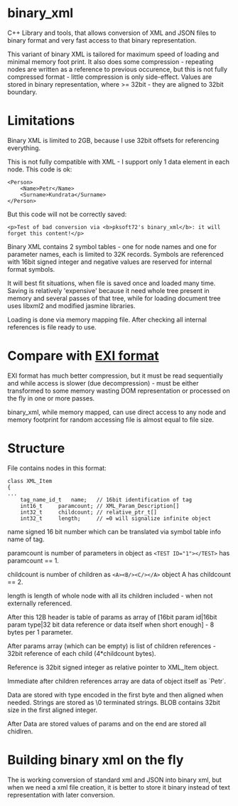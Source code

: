 # binary_xml

C++ Library and tools, that allows conversion of XML and JSON files to binary format and very fast access to that binary representation.

This variant of binary XML is tailored for maximum speed of loading and minimal memory foot print. 
It also does some compression - repeating nodes are written as a reference to previous occurence, but this is not fully compressed format - little compression is only side-effect. Values are stored in binary representation, where >= 32bit - they are aligned to 32bit boundary.

# Limitations

Binary XML is limited to 2GB, because I use 32bit offsets for referencing everything.

This is not fully compatible with XML - I support only 1 data element in each node. This code is ok:

    <Person>
        <Name>Petr</Name>
        <Surname>Kundrata</Surname>
    </Person>
  
But this code will not be correctly saved:

    <p>Test of bad conversion via <b>pksoft72's binary_xml</b>: it will forget this content!</p>
  
Binary XML contains 2 symbol tables - one for node names and one for parameter names, each is limited to 32K records. Symbols are referenced with 16bit signed integer and negative values are reserved for internal format symbols.

It will best fit situations, when file is saved once and loaded many time. Saving is relatively 'expensive' because it need whole tree present in memory and several passes of that tree, while for loading document tree uses libxml2 and modified jasmine libraries.

Loading is done via memory mapping file. After checking all internal references is file ready to use.  

# Compare with [EXI format](https://www.w3.org/TR/exi/)

EXI format has much better compression, but it must be read sequentially and while access is slower (due decompression) - must be either transformed to some memory wasting DOM representation or processed on the fly in one or more passes.

binary_xml, while memory mapped, can use direct access to any node and memory footprint for random accessing file is almost equal to file size.

# Structure

File contains nodes in this format:

    class XML_Item 
    {
    ...
        tag_name_id_t   name;   // 16bit identification of tag
        int16_t     paramcount; // XML_Param_Description[]
        int32_t     childcount; // relative_ptr_t[]
        int32_t     length;     // =0 will signalize infinite object

name signed 16 bit number which can be translated via symbol table info name of tag.

paramcount is number of parameters in object as `<TEST ID="1"></TEST>` has paramcount == 1.

childcount is number of children as `<A><B/><C/></A>` object A has childcount == 2.

length is length of whole node with all its children included - when not externally referenced.

After this 12B header is table of params as array of [16bit param id|16bit param type|32 bit data reference or data itself when short enough]  - 8 bytes per 1 parameter.

After params array (which can be empty) is list of children references - 32bit reference of each child (4*childcount bytes).

Reference is 32bit signed integer as relative pointer to XML_Item object.

Immediate after children references array are data of object itself as `<Name>Petr</Name>˙.

Data are stored with type encoded in the first byte and then aligned when needed. Strings are stored as \0 terminated strings. BLOB contains 32bit size in the first aligned integer.

After Data are stored values of params and on the end are stored all chidlren.

# Building binary xml on the fly

The is working conversion of standard xml and JSON into binary xml, but when we need a xml file creation, it is better to store it binary instead of text representation with later conversion.



